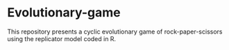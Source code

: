 # Evolutionary-game
This repository presents a cyclic evolutionary game of rock-paper-scissors using the replicator model coded in R. 
